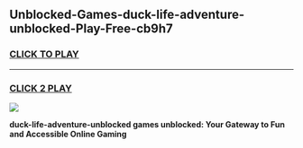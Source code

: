 
## Unblocked-Games-duck-life-adventure-unblocked-Play-Free-cb9h7
<h3>
<a href="https://premium76.site?title=duck-life-adventure-unblocked&ref=10A">CLICK TO PLAY</a></h3>
<hr>

<h3>
<a href="https://premium76.site?title=duck-life-adventure-unblocked&ref=10A">CLICK 2 PLAY</a>
  
</h3>

<a href="https://premium76.site?title=duck-life-adventure-unblocked&ref=10A"><img src="https://clearcache.store/games.png"></a>


**duck-life-adventure-unblocked games unblocked: Your Gateway to Fun and Accessible Online Gaming**
